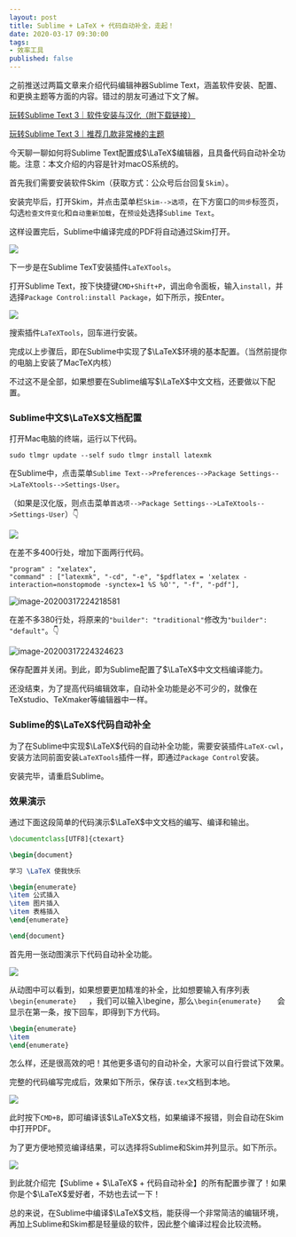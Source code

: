 ```yaml
---
layout: post
title: Sublime + LaTeX + 代码自动补全，走起！
date: 2020-03-17 09:30:00
tags: 
- 效率工具
published: false
---
```


之前推送过两篇文章来介绍代码编辑神器Sublime Text，涵盖软件安装、配置、和更换主题等方面的内容。错过的朋友可通过下文了解。

[玩转Sublime Text 3｜软件安装与汉化（附下载链接）](https://mp.weixin.qq.com/s/eVKIuTIzkqEZsQxGcjZRSQ)

[玩转Sublime Text 3｜推荐几款非常棒的主题](https://mp.weixin.qq.com/s/BkBg5bbrXDCSN3xQIPFlXw)

今天聊一聊如何将Sublime Text配置成$\LaTeX$编辑器，且具备代码自动补全功能。注意：本文介绍的内容是针对macOS系统的。

首先我们需要安装软件Skim（获取方式：公众号后台回复`Skim`）。

安装完毕后，打开Skim，并点击菜单栏`Skim-->选项`，在下方窗口的`同步`标签页，勾选`检查文件变化`和`自动重新加载`，在`预设`处选择`Sublime Text`。

这样设置完后，Sublime中编译完成的PDF将自动通过Skim打开。

![](https://tva1.sinaimg.cn/large/00831rSTly1gcxalzjshlj30dm0ayweu.jpg)

下一步是在Sublime TexT安装插件`LaTeXTools`。

打开Sublime Text，按下快捷键`CMD+Shift+P`，调出命令面板，输入`install`，并选择`Package Control:install Package`，如下所示，按Enter。

![](https://tva1.sinaimg.cn/large/00831rSTly1gcx9q4qjs9j30pk0hmwf1.jpg)

搜索插件``LaTeXTools``，回车进行安装。

完成以上步骤后，即在Sublime中实现了$\LaTeX$环境的基本配置。（当然前提你的电脑上安装了MacTeX​内核）

不过这不是全部，如果想要在Sublime编写$\LaTeX$中文文档，还要做以下配置。

### Sublime中文$\LaTeX$文档配置

打开Mac电脑的终端，运行以下代码。

```
sudo tlmgr update --self sudo tlmgr install latexmk
```

在Sublime中，点击菜单`Sublime Text-->Preferences-->Package Settings-->LaTeXtools-->Settings-User`。

（如果是汉化版，则点击菜单`首选项-->Package Settings-->LaTeXtools-->Settings-User`）👇

![](https://tva1.sinaimg.cn/large/00831rSTly1gcxb6tqxgwj315n0qmwjc.jpg)

在差不多400行处，增加下面两行代码。

```
"program" : "xelatex",
"command" : ["latexmk", "-cd", "-e", "$pdflatex = 'xelatex -interaction=nonstopmode -synctex=1 %S %O'", "-f", "-pdf"],
```

![image-20200317224218581](https://tva1.sinaimg.cn/large/00831rSTly1gcxb1jkzr9j30t90hm771.jpg)

在差不多380行处，将原来的`"builder": "traditional"`修改为`"builder": "default"`。👇

![image-20200317224324623](https://tva1.sinaimg.cn/large/00831rSTly1gcxb2p0whgj30t90hm0vu.jpg)

保存配置并关闭。到此，即为Sublime配置了$\LaTeX$中文文档编译能力。

还没结束，为了提高代码编辑效率，自动补全功能是必不可少的，就像在TeXstudio、TeXmaker等编辑器中一样。

### Sublime的$\LaTeX$代码自动补全

为了在Sublime中实现$\LaTeX$代码的自动补全功能，需要安装插件`LaTeX-cwl`，安装方法同前面安装`LaTeXTools`插件一样，即通过`Package Control`安装。

安装完毕，请重启Sublime。

### 效果演示

通过下面这段简单的代码演示$\LaTeX$中文文档的编写、编译和输出。

```latex
\documentclass[UTF8]{ctexart}

\begin{document}

学习 \LaTeX 使我快乐

\begin{enumerate}
\item 公式插入
\item 图片插入
\item 表格插入
\end{enumerate}

\end{document}
```

首先用一张动图演示下代码自动补全功能。

![](https://tva1.sinaimg.cn/large/00831rSTly1gcxdj7mdoxg30oe0gkas0.gif)

从动图中可以看到，如果想要更加精准的补全，比如想要输入有序列表`\begin{enumerate}	`，我们可以输入\begine，那么`\begin{enumerate}	`会显示在第一条，按下回车，即得到下方代码。

```latex
\begin{enumerate}
\item 
\end{enumerate}
```

怎么样，还是很高效的吧！其他更多语句的自动补全，大家可以自行尝试下效果。

完整的代码编写完成后，效果如下所示，保存该`.tex`文档到本地。

![](https://tva1.sinaimg.cn/large/00831rSTly1gcxc5we859j30q20i8aap.jpg)

此时按下`CMD+B`，即可编译该$\LaTeX$文档，如果编译不报错，则会自动在Skim中打开PDF。

为了更方便地预览编译结果，可以选择将Sublime和Skim并列显示。如下所示。

![](https://tva1.sinaimg.cn/large/00831rSTly1gcxc9joc0sj315n0qnabe.jpg)

到此就介绍完【Sublime + $\LaTeX$ + 代码自动补全】的所有配置步骤了！如果你是个$\LaTeX$爱好者，不妨也去试一下！

总的来说，在Sublime中编译$\LaTeX$文档，能获得一个非常简洁的编辑环境，再加上Sublime和Skim都是轻量级的软件，因此整个编译过程会比较流畅。

